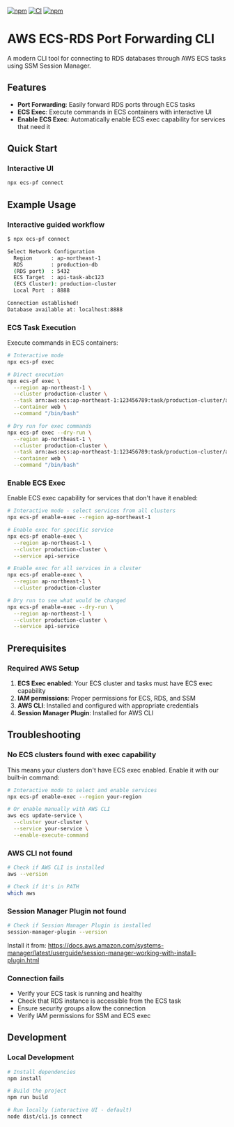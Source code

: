 [![npm](https://img.shields.io/npm/v/ecs-pf)](https://www.npmjs.com/package/ecs-pf)
[![CI](https://github.com/yuyakinjo/aws-portfoward/actions/workflows/test.yml/badge.svg)](https://github.com/yuyakinjo/aws-portfoward/actions/workflows/test.yml)
[![npm](https://img.shields.io/npm/dt/ecs-pf)](https://www.npmjs.com/package/ecs-pf)


# AWS ECS-RDS Port Forwarding CLI

A modern CLI tool for connecting to RDS databases through AWS ECS tasks using SSM Session Manager.

## Features

- **Port Forwarding**: Easily forward RDS ports through ECS tasks
- **ECS Exec**: Execute commands in ECS containers with interactive UI
- **Enable ECS Exec**: Automatically enable ECS exec capability for services that need it
## Quick Start

### Interactive UI

```bash
npx ecs-pf connect
```

## Example Usage

### Interactive guided workflow
```bash
$ npx ecs-pf connect

Select Network Configuration
  Region      : ap-northeast-1
  RDS         : production-db
  (RDS port)  : 5432
  ECS Target  : api-task-abc123
  (ECS Cluster): production-cluster
  Local Port  : 8888

Connection established!
Database available at: localhost:8888
```

### ECS Task Execution

Execute commands in ECS containers:

```bash
# Interactive mode
npx ecs-pf exec

# Direct execution
npx ecs-pf exec \
  --region ap-northeast-1 \
  --cluster production-cluster \
  --task arn:aws:ecs:ap-northeast-1:123456789:task/production-cluster/abcdef123456 \
  --container web \
  --command "/bin/bash"

# Dry run for exec commands
npx ecs-pf exec --dry-run \
  --region ap-northeast-1 \
  --cluster production-cluster \
  --task arn:aws:ecs:ap-northeast-1:123456789:task/production-cluster/abcdef123456 \
  --container web \
  --command "/bin/bash"
```

### Enable ECS Exec

Enable ECS exec capability for services that don't have it enabled:

```bash
# Interactive mode - select services from all clusters
npx ecs-pf enable-exec --region ap-northeast-1

# Enable exec for specific service
npx ecs-pf enable-exec \
  --region ap-northeast-1 \
  --cluster production-cluster \
  --service api-service

# Enable exec for all services in a cluster
npx ecs-pf enable-exec \
  --region ap-northeast-1 \
  --cluster production-cluster

# Dry run to see what would be changed
npx ecs-pf enable-exec --dry-run \
  --region ap-northeast-1 \
  --cluster production-cluster \
  --service api-service
```


## Prerequisites

### Required AWS Setup

1. **ECS Exec enabled**: Your ECS cluster and tasks must have ECS exec capability
2. **IAM permissions**: Proper permissions for ECS, RDS, and SSM
3. **AWS CLI**: Installed and configured with appropriate credentials
4. **Session Manager Plugin**: Installed for AWS CLI


## Troubleshooting

### No ECS clusters found with exec capability

This means your clusters don't have ECS exec enabled. Enable it with our built-in command:

```bash
# Interactive mode to select and enable services
npx ecs-pf enable-exec --region your-region

# Or enable manually with AWS CLI
aws ecs update-service \
  --cluster your-cluster \
  --service your-service \
  --enable-execute-command
```

### AWS CLI not found

```bash
# Check if AWS CLI is installed
aws --version

# Check if it's in PATH
which aws
```

### Session Manager Plugin not found

```bash
# Check if Session Manager Plugin is installed
session-manager-plugin --version
```

Install it from: https://docs.aws.amazon.com/systems-manager/latest/userguide/session-manager-working-with-install-plugin.html

### Connection fails

- Verify your ECS task is running and healthy
- Check that RDS instance is accessible from the ECS task
- Ensure security groups allow the connection
- Verify IAM permissions for SSM and ECS exec

## Development

### Local Development

```bash
# Install dependencies
npm install

# Build the project
npm run build

# Run locally (interactive UI - default)
node dist/cli.js connect
```